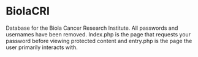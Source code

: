 # BiolaCRI
Database for the Biola Cancer Research Institute. All passwords and usernames have been removed. Index.php is the page that requests your password before viewing protected content and entry.php is the page the user primarily interacts with.
